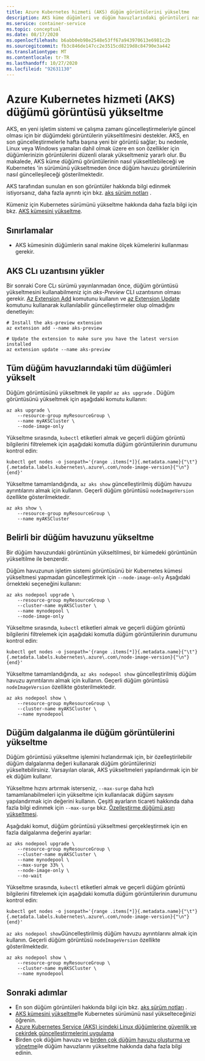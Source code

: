 ```yaml
---
title: Azure Kubernetes hizmeti (AKS) düğüm görüntülerini yükseltme
description: AKS küme düğümleri ve düğüm havuzlarındaki görüntüleri nasıl yükselteceğinizi öğrenin.
ms.service: container-service
ms.topic: conceptual
ms.date: 08/17/2020
ms.openlocfilehash: b6abb0eb98e2548e53ff67a943970613e6981c2b
ms.sourcegitcommit: fb3c846de147cc2e3515cd8219d8c84790e3a442
ms.translationtype: MT
ms.contentlocale: tr-TR
ms.lasthandoff: 10/27/2020
ms.locfileid: "92631130"
---
```

# <a name="azure-kubernetes-service-aks-node-image-upgrade"></a>Azure Kubernetes hizmeti (AKS) düğümü görüntüsü yükseltme

AKS, en yeni işletim sistemi ve çalışma zamanı güncelleştirmeleriyle güncel olması için bir düğümdeki görüntülerin yükseltilmesini destekler. AKS, en son güncelleştirmelerle hafta başına yeni bir görüntü sağlar; bu nedenle, Linux veya Windows yamaları dahil olmak üzere en son özellikler için düğümlerinizin görüntülerini düzenli olarak yükseltmeniz yararlı olur. Bu makalede, AKS küme düğümü görüntülerinin nasıl yükseltilebileceği ve Kubernetes 'in sürümünü yükseltmeden önce düğüm havuzu görüntülerinin nasıl güncelleşileceği gösterilmektedir.

AKS tarafından sunulan en son görüntüler hakkında bilgi edinmek istiyorsanız, daha fazla ayrıntı için bkz. [aks sürüm notları](https://github.com/Azure/AKS/releases) .

Kümeniz için Kubernetes sürümünü yükseltme hakkında daha fazla bilgi için bkz. [AKS kümesini yükseltme][upgrade-cluster].

## <a name="limitations"></a>Sınırlamalar

* AKS kümesinin düğümlerin sanal makine ölçek kümelerini kullanması gerekir.

## <a name="install-the-aks-cli-extension"></a>AKS CLı uzantısını yükler

Bir sonraki Core CLı sürümü yayınlanmadan önce, düğüm görüntüsü yükseltmesini kullanabilmeniz için *aks-Preview* CLI uzantısının olması gerekir. [Az Extension Add][az-extension-add] komutunu kullanın ve [az Extension Update][az-extension-update] komutunu kullanarak kullanılabilir güncelleştirmeler olup olmadığını denetleyin:

```azurecli
# Install the aks-preview extension
az extension add --name aks-preview

# Update the extension to make sure you have the latest version installed
az extension update --name aks-preview
```

## <a name="upgrade-all-nodes-in-all-node-pools"></a>Tüm düğüm havuzlarındaki tüm düğümleri yükselt

Düğüm görüntüsünü yükseltmek ile yapılır `az aks upgrade` . Düğüm görüntüsünü yükseltmek için aşağıdaki komutu kullanın:

```azurecli
az aks upgrade \
    --resource-group myResourceGroup \
    --name myAKSCluster \
    --node-image-only
```

Yükseltme sırasında, `kubectl` etiketleri almak ve geçerli düğüm görüntü bilgilerini filtrelemek için aşağıdaki komutla düğüm görüntülerinin durumunu kontrol edin:

```azurecli
kubectl get nodes -o jsonpath='{range .items[*]}{.metadata.name}{"\t"}{.metadata.labels.kubernetes\.azure\.com\/node-image-version}{"\n"}{end}'
```

Yükseltme tamamlandığında, `az aks show` güncelleştirilmiş düğüm havuzu ayrıntılarını almak için kullanın. Geçerli düğüm görüntüsü `nodeImageVersion` özellikte gösterilmektedir.

```azurecli
az aks show \
    --resource-group myResourceGroup \
    --name myAKSCluster
```

## <a name="upgrade-a-specific-node-pool"></a>Belirli bir düğüm havuzunu yükseltme

Bir düğüm havuzundaki görüntünün yükseltilmesi, bir kümedeki görüntünün yükseltilme ile benzerdir.

Düğüm havuzunun işletim sistemi görüntüsünü bir Kubernetes kümesi yükseltmesi yapmadan güncelleştirmek için `--node-image-only` Aşağıdaki örnekteki seçeneğini kullanın:

```azurecli
az aks nodepool upgrade \
    --resource-group myResourceGroup \
    --cluster-name myAKSCluster \
    --name mynodepool \
    --node-image-only
```

Yükseltme sırasında, `kubectl` etiketleri almak ve geçerli düğüm görüntü bilgilerini filtrelemek için aşağıdaki komutla düğüm görüntülerinin durumunu kontrol edin:

```azurecli
kubectl get nodes -o jsonpath='{range .items[*]}{.metadata.name}{"\t"}{.metadata.labels.kubernetes\.azure\.com\/node-image-version}{"\n"}{end}'
```

Yükseltme tamamlandığında, `az aks nodepool show` güncelleştirilmiş düğüm havuzu ayrıntılarını almak için kullanın. Geçerli düğüm görüntüsü `nodeImageVersion` özellikte gösterilmektedir.

```azurecli
az aks nodepool show \
    --resource-group myResourceGroup \
    --cluster-name myAKSCluster \
    --name mynodepool
```

## <a name="upgrade-node-images-with-node-surge"></a>Düğüm dalgalanma ile düğüm görüntülerini yükseltme

Düğüm görüntüsü yükseltme işlemini hızlandırmak için, bir özelleştirilebilir düğüm dalgalanma değeri kullanarak düğüm görüntülerinizi yükseltebilirsiniz. Varsayılan olarak, AKS yükseltmeleri yapılandırmak için bir ek düğüm kullanır.

Yükseltme hızını artırmak isterseniz, `--max-surge` daha hızlı tamamlanabilmeleri için yükseltme için kullanılacak düğüm sayısını yapılandırmak için değerini kullanın. Çeşitli ayarların ticareti hakkında daha fazla bilgi edinmek için `--max-surge` bkz. [Özelleştirme düğümü aşırı yükseltmesi][max-surge].

Aşağıdaki komut, düğüm görüntüsü yükseltmesi gerçekleştirmek için en fazla dalgalanma değerini ayarlar:

```azurecli
az aks nodepool upgrade \
    --resource-group myResourceGroup \
    --cluster-name myAKSCluster \
    --name mynodepool \
    --max-surge 33% \
    --node-image-only \
    --no-wait
```

Yükseltme sırasında, `kubectl` etiketleri almak ve geçerli düğüm görüntü bilgilerini filtrelemek için aşağıdaki komutla düğüm görüntülerinin durumunu kontrol edin:

```azurecli
kubectl get nodes -o jsonpath='{range .items[*]}{.metadata.name}{"\t"}{.metadata.labels.kubernetes\.azure\.com\/node-image-version}{"\n"}{end}'
```

`az aks nodepool show`Güncelleştirilmiş düğüm havuzu ayrıntılarını almak için kullanın. Geçerli düğüm görüntüsü `nodeImageVersion` özellikte gösterilmektedir.

```azurecli
az aks nodepool show \
    --resource-group myResourceGroup \
    --cluster-name myAKSCluster \
    --name mynodepool
```

## <a name="next-steps"></a>Sonraki adımlar

- En son düğüm görüntüleri hakkında bilgi için bkz. [aks sürüm notları](https://github.com/Azure/AKS/releases) .
- [AKS kümesini yükseltme][upgrade-cluster]Ile Kubernetes sürümünü nasıl yükselteceğinizi öğrenin.
- [Azure Kubernetes Service (AKS) içindeki Linux düğümlerine güvenlik ve çekirdek güncelleştirmelerini uygulama][security-update]
- Birden çok düğüm havuzu ve [birden çok düğüm havuzu oluşturma ve yönetme][use-multiple-node-pools]ile düğüm havuzlarını yükseltme hakkında daha fazla bilgi edinin.

<!-- LINKS - internal -->
[upgrade-cluster]: upgrade-cluster.md
[security-update]: node-updates-kured.md
[use-multiple-node-pools]: use-multiple-node-pools.md
[max-surge]: upgrade-cluster.md#customize-node-surge-upgrade-preview
[az-extension-add]: /cli/azure/extension#az-extension-add
[az-extension-update]: /cli/azure/extension#az-extension-update
